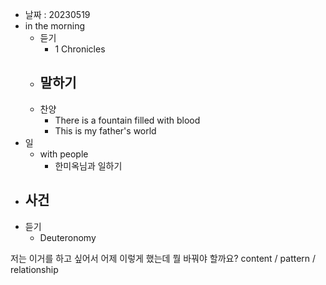 - 날짜 : 20230519
- in the morning
	- 듣기
		- 1 Chronicles 
	- 말하기
		-  
	- 찬양
		- There is a fountain filled with blood
		- This is my father's world
- 일
	- with people
		- 한미옥님과 일하기
- 사건
	- 
- 듣기
	- Deuteronomy  



저는 이거를 하고 싶어서 어제 이렇게 했는데 뭘 바꿔야 할까요?
content / pattern / relationship